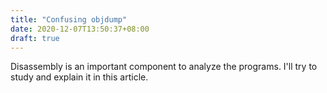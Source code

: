 ```yaml
---
title: "Confusing objdump"
date: 2020-12-07T13:50:37+08:00
draft: true
---
```


Disassembly is an important component to analyze the programs. I'll try to study and explain it in this article. 



